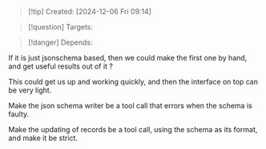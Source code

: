 
>[!tip] Created: [2024-12-06 Fri 09:14]

>[!question] Targets: 

>[!danger] Depends: 

If it is just jsonschema based, then we could make the first one by hand, and get useful results out of it ?

This could get us up and working quickly, and then the interface on top can be very light.

Make the json schema writer be a tool call that errors when the schema is faulty.

Make the updating of records be a tool call, using the schema as its format, and make it be strict.